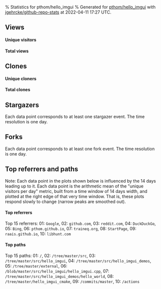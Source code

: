 % Statistics for pthom/hello_imgui
% Generated for [pthom/hello_imgui](https://github.com/pthom/hello_imgui) with [jgehrcke/github-repo-stats](https://github.com/jgehrcke/github-repo-stats) at 2022-04-11 17:27 UTC.


## Views

#### Unique visitors
<div id="chart_views_unique" class="full-width-chart"></div>

#### Total views
<div id="chart_views_total" class="full-width-chart"></div>

<div class="pagebreak-for-print"> </div>


## Clones

#### Unique cloners
<div id="chart_clones_unique" class="full-width-chart"></div>

#### Total clones
<div id="chart_clones_total" class="full-width-chart"></div>



<div class="pagebreak-for-print"> </div>



## Stargazers

Each data point corresponds to at least one stargazer event.
The time resolution is one day.

<div id="chart_stargazers" class="full-width-chart"></div>




## Forks

Each data point corresponds to at least one fork event.
The time resolution is one day.

<div id="chart_forks" class="full-width-chart"></div>




<div class="pagebreak-for-print"> </div>



## Top referrers and paths


Note: Each data point in the plots shown below is influenced by the 14 days
leading up to it. Each data point is the arithmetic mean of the "unique
visitors per day" metric, built from a time window of 14 days width, and
plotted at the right edge of that very time window. That is, these plots
respond slowly to change (narrow peaks are smoothed out).




#### Top referrers


<div id="chart_referrers_top_n_alltime" class="full-width-chart"></div>

Top 15 referrers: 01: `Google`, 02: `github.com`, 03: `reddit.com`, 04: `DuckDuckGo`, 05: `Bing`, 06: `pthom.github.io`, 07: `traineq.org`, 08: `StartPage`, 09: `raais.github.io`, 10: `libhunt.com`





#### Top paths


<div id="chart_paths_top_n_alltime" class="full-width-chart"></div>

Top 15 paths: 01: `/`, 02: `/tree/master/src`, 03: `/tree/master/src/hello_imgui`, 04: `/tree/master/src/hello_imgui_demos`, 05: `/tree/master/external`, 06: `/blob/master/src/hello_imgui/hello_imgui.cpp`, 07: `/tree/master/src/hello_imgui_demos/hello_world`, 08: `/tree/master/hello_imgui_cmake`, 09: `/commits/master`, 10: `/actions`


<script type="text/javascript">
    vegaEmbed('#chart_views_unique', {"$schema": "https://vega.github.io/schema/vega-lite/v4.8.1.json", "config": {"arc": {"fill": "#1b1e23"}, "area": {"fill": "#1b1e23"}, "axisBottom": {"domainColor": "#a9b4c4", "gridColor": "#a9b4c4", "labelColor": "#1b1e23", "labelFont": "relative-mono-11-pitch-pro, Menlo, monospace", "tickColor": "#a9b4c4", "titleColor": "#1b1e23", "titleFont": "relative-mono-11-pitch-pro, Menlo, monospace"}, "axisLeft": {"domainColor": "#a9b4c4", "gridColor": "#a9b4c4", "labelColor": "#1b1e23", "labelFont": "relative-mono-11-pitch-pro, Menlo, monospace", "tickColor": "#a9b4c4", "titleColor": "#1b1e23", "titleFont": "relative-mono-11-pitch-pro, Menlo, monospace"}, "axisX": {"grid": false}, "axisY": {"grid": false, "labelBound": true}, "background": "#FFFFFF", "group": {"fill": "#FFFFFF"}, "header": {"fontWeight": 400, "labelFont": "relative-mono-11-pitch-pro, Menlo, monospace", "titleFont": "relative-mono-11-pitch-pro, Menlo, monospace"}, "legend": {"labelFont": "relative-mono-11-pitch-pro, Menlo, monospace", "symbolSize": 200, "symbolType": "circle", "titleFont": "relative-mono-11-pitch-pro, Menlo, monospace"}, "line": {"color": "#1b1e23", "stroke": "#1b1e23"}, "path": {"stroke": "#1b1e23"}, "point": {"color": "#1b1e23", "cursor": "pointer", "filled": true, "size": 100}, "range": {"category": ["#85a2f7", "#ea9755", "#7eb36a", "#f07071", "#bc85d9", "#e587b6", "#a9b4c4", "#d4c05e", "#64b9c4"]}, "style": {"bar": {"fill": "#1b1e23"}, "text": {"font": "relative-mono-11-pitch-pro, Menlo, monospace", "fontWeight": 400}}, "symbol": {"shape": "circle"}, "title": {"anchor": "start", "font": "relative-mono-11-pitch-pro, Menlo, monospace", "fontWeight": 400}, "trail": {"color": "#1b1e23", "stroke": "#1b1e23"}, "view": {"stroke": null}}, "data": {"name": "data-33a59c9f5a8c19ce0e608dac1b0e1150"}, "datasets": {"data-33a59c9f5a8c19ce0e608dac1b0e1150": [{"time": "2022-03-28T00:00:00+00:00", "views_total": 7, "views_unique": 4}, {"time": "2022-03-29T00:00:00+00:00", "views_total": 87, "views_unique": 22}, {"time": "2022-03-30T00:00:00+00:00", "views_total": 24, "views_unique": 15}, {"time": "2022-03-31T00:00:00+00:00", "views_total": 42, "views_unique": 20}, {"time": "2022-04-01T00:00:00+00:00", "views_total": 27, "views_unique": 15}, {"time": "2022-04-02T00:00:00+00:00", "views_total": 46, "views_unique": 18}, {"time": "2022-04-03T00:00:00+00:00", "views_total": 55, "views_unique": 14}, {"time": "2022-04-04T00:00:00+00:00", "views_total": 37, "views_unique": 15}, {"time": "2022-04-05T00:00:00+00:00", "views_total": 34, "views_unique": 15}, {"time": "2022-04-06T00:00:00+00:00", "views_total": 151, "views_unique": 21}, {"time": "2022-04-07T00:00:00+00:00", "views_total": 46, "views_unique": 15}, {"time": "2022-04-08T00:00:00+00:00", "views_total": 178, "views_unique": 35}, {"time": "2022-04-09T00:00:00+00:00", "views_total": 50, "views_unique": 22}, {"time": "2022-04-10T00:00:00+00:00", "views_total": 89, "views_unique": 20}, {"time": "2022-04-11T00:00:00+00:00", "views_total": 101, "views_unique": 14}]}, "encoding": {"x": {"field": "time", "timeUnit": "yearmonthdate", "title": "date", "type": "temporal"}, "y": {"field": "views_unique", "scale": {"domain": [0, 38.5], "zero": true}, "title": "unique views per day", "type": "quantitative"}}, "height": 200, "mark": {"point": true, "type": "line"}, "padding": 10, "width": "container"}, {"actions": false, "renderer": "svg"}).catch(console.error);
vegaEmbed('#chart_views_total', {"$schema": "https://vega.github.io/schema/vega-lite/v4.8.1.json", "config": {"arc": {"fill": "#1b1e23"}, "area": {"fill": "#1b1e23"}, "axisBottom": {"domainColor": "#a9b4c4", "gridColor": "#a9b4c4", "labelColor": "#1b1e23", "labelFont": "relative-mono-11-pitch-pro, Menlo, monospace", "tickColor": "#a9b4c4", "titleColor": "#1b1e23", "titleFont": "relative-mono-11-pitch-pro, Menlo, monospace"}, "axisLeft": {"domainColor": "#a9b4c4", "gridColor": "#a9b4c4", "labelColor": "#1b1e23", "labelFont": "relative-mono-11-pitch-pro, Menlo, monospace", "tickColor": "#a9b4c4", "titleColor": "#1b1e23", "titleFont": "relative-mono-11-pitch-pro, Menlo, monospace"}, "axisX": {"grid": false}, "axisY": {"grid": false, "labelBound": true}, "background": "#FFFFFF", "group": {"fill": "#FFFFFF"}, "header": {"fontWeight": 400, "labelFont": "relative-mono-11-pitch-pro, Menlo, monospace", "titleFont": "relative-mono-11-pitch-pro, Menlo, monospace"}, "legend": {"labelFont": "relative-mono-11-pitch-pro, Menlo, monospace", "symbolSize": 200, "symbolType": "circle", "titleFont": "relative-mono-11-pitch-pro, Menlo, monospace"}, "line": {"color": "#1b1e23", "stroke": "#1b1e23"}, "path": {"stroke": "#1b1e23"}, "point": {"color": "#1b1e23", "cursor": "pointer", "filled": true, "size": 100}, "range": {"category": ["#85a2f7", "#ea9755", "#7eb36a", "#f07071", "#bc85d9", "#e587b6", "#a9b4c4", "#d4c05e", "#64b9c4"]}, "style": {"bar": {"fill": "#1b1e23"}, "text": {"font": "relative-mono-11-pitch-pro, Menlo, monospace", "fontWeight": 400}}, "symbol": {"shape": "circle"}, "title": {"anchor": "start", "font": "relative-mono-11-pitch-pro, Menlo, monospace", "fontWeight": 400}, "trail": {"color": "#1b1e23", "stroke": "#1b1e23"}, "view": {"stroke": null}}, "data": {"name": "data-33a59c9f5a8c19ce0e608dac1b0e1150"}, "datasets": {"data-33a59c9f5a8c19ce0e608dac1b0e1150": [{"time": "2022-03-28T00:00:00+00:00", "views_total": 7, "views_unique": 4}, {"time": "2022-03-29T00:00:00+00:00", "views_total": 87, "views_unique": 22}, {"time": "2022-03-30T00:00:00+00:00", "views_total": 24, "views_unique": 15}, {"time": "2022-03-31T00:00:00+00:00", "views_total": 42, "views_unique": 20}, {"time": "2022-04-01T00:00:00+00:00", "views_total": 27, "views_unique": 15}, {"time": "2022-04-02T00:00:00+00:00", "views_total": 46, "views_unique": 18}, {"time": "2022-04-03T00:00:00+00:00", "views_total": 55, "views_unique": 14}, {"time": "2022-04-04T00:00:00+00:00", "views_total": 37, "views_unique": 15}, {"time": "2022-04-05T00:00:00+00:00", "views_total": 34, "views_unique": 15}, {"time": "2022-04-06T00:00:00+00:00", "views_total": 151, "views_unique": 21}, {"time": "2022-04-07T00:00:00+00:00", "views_total": 46, "views_unique": 15}, {"time": "2022-04-08T00:00:00+00:00", "views_total": 178, "views_unique": 35}, {"time": "2022-04-09T00:00:00+00:00", "views_total": 50, "views_unique": 22}, {"time": "2022-04-10T00:00:00+00:00", "views_total": 89, "views_unique": 20}, {"time": "2022-04-11T00:00:00+00:00", "views_total": 101, "views_unique": 14}]}, "encoding": {"x": {"field": "time", "timeUnit": "yearmonthdate", "title": "date", "type": "temporal"}, "y": {"field": "views_total", "scale": {"domain": [0, 195.8], "zero": true}, "title": "total views per day", "type": "quantitative"}}, "height": 200, "mark": {"point": true, "type": "line"}, "padding": 10, "width": "container"}, {"actions": false, "renderer": "svg"}).catch(console.error);
vegaEmbed('#chart_clones_unique', {"$schema": "https://vega.github.io/schema/vega-lite/v4.8.1.json", "config": {"arc": {"fill": "#1b1e23"}, "area": {"fill": "#1b1e23"}, "axisBottom": {"domainColor": "#a9b4c4", "gridColor": "#a9b4c4", "labelColor": "#1b1e23", "labelFont": "relative-mono-11-pitch-pro, Menlo, monospace", "tickColor": "#a9b4c4", "titleColor": "#1b1e23", "titleFont": "relative-mono-11-pitch-pro, Menlo, monospace"}, "axisLeft": {"domainColor": "#a9b4c4", "gridColor": "#a9b4c4", "labelColor": "#1b1e23", "labelFont": "relative-mono-11-pitch-pro, Menlo, monospace", "tickColor": "#a9b4c4", "titleColor": "#1b1e23", "titleFont": "relative-mono-11-pitch-pro, Menlo, monospace"}, "axisX": {"grid": false}, "axisY": {"grid": false, "labelBound": true}, "background": "#FFFFFF", "group": {"fill": "#FFFFFF"}, "header": {"fontWeight": 400, "labelFont": "relative-mono-11-pitch-pro, Menlo, monospace", "titleFont": "relative-mono-11-pitch-pro, Menlo, monospace"}, "legend": {"labelFont": "relative-mono-11-pitch-pro, Menlo, monospace", "symbolSize": 200, "symbolType": "circle", "titleFont": "relative-mono-11-pitch-pro, Menlo, monospace"}, "line": {"color": "#1b1e23", "stroke": "#1b1e23"}, "path": {"stroke": "#1b1e23"}, "point": {"color": "#1b1e23", "cursor": "pointer", "filled": true, "size": 100}, "range": {"category": ["#85a2f7", "#ea9755", "#7eb36a", "#f07071", "#bc85d9", "#e587b6", "#a9b4c4", "#d4c05e", "#64b9c4"]}, "style": {"bar": {"fill": "#1b1e23"}, "text": {"font": "relative-mono-11-pitch-pro, Menlo, monospace", "fontWeight": 400}}, "symbol": {"shape": "circle"}, "title": {"anchor": "start", "font": "relative-mono-11-pitch-pro, Menlo, monospace", "fontWeight": 400}, "trail": {"color": "#1b1e23", "stroke": "#1b1e23"}, "view": {"stroke": null}}, "data": {"name": "data-d705126a573eb4d088c67ff96c2ab144"}, "datasets": {"data-d705126a573eb4d088c67ff96c2ab144": [{"clones_total": 0, "clones_unique": 0, "time": "2022-03-28T00:00:00+00:00"}, {"clones_total": 5, "clones_unique": 5, "time": "2022-03-29T00:00:00+00:00"}, {"clones_total": 5, "clones_unique": 4, "time": "2022-03-30T00:00:00+00:00"}, {"clones_total": 1, "clones_unique": 1, "time": "2022-03-31T00:00:00+00:00"}, {"clones_total": 3, "clones_unique": 3, "time": "2022-04-01T00:00:00+00:00"}, {"clones_total": 5, "clones_unique": 5, "time": "2022-04-02T00:00:00+00:00"}, {"clones_total": 9, "clones_unique": 7, "time": "2022-04-03T00:00:00+00:00"}, {"clones_total": 3, "clones_unique": 3, "time": "2022-04-04T00:00:00+00:00"}, {"clones_total": 3, "clones_unique": 3, "time": "2022-04-05T00:00:00+00:00"}, {"clones_total": 48, "clones_unique": 6, "time": "2022-04-06T00:00:00+00:00"}, {"clones_total": 141, "clones_unique": 15, "time": "2022-04-07T00:00:00+00:00"}, {"clones_total": 225, "clones_unique": 71, "time": "2022-04-08T00:00:00+00:00"}, {"clones_total": 23, "clones_unique": 20, "time": "2022-04-09T00:00:00+00:00"}, {"clones_total": 58, "clones_unique": 37, "time": "2022-04-10T00:00:00+00:00"}, {"clones_total": 81, "clones_unique": 60, "time": "2022-04-11T00:00:00+00:00"}]}, "encoding": {"x": {"field": "time", "timeUnit": "yearmonthdate", "title": "date", "type": "temporal"}, "y": {"field": "clones_unique", "scale": {"domain": [0, 78.10000000000001], "zero": true}, "title": "unique clones per day", "type": "quantitative"}}, "height": 200, "mark": {"point": true, "type": "line"}, "padding": 10, "width": "container"}, {"actions": false, "renderer": "svg"}).catch(console.error);
vegaEmbed('#chart_clones_total', {"$schema": "https://vega.github.io/schema/vega-lite/v4.8.1.json", "config": {"arc": {"fill": "#1b1e23"}, "area": {"fill": "#1b1e23"}, "axisBottom": {"domainColor": "#a9b4c4", "gridColor": "#a9b4c4", "labelColor": "#1b1e23", "labelFont": "relative-mono-11-pitch-pro, Menlo, monospace", "tickColor": "#a9b4c4", "titleColor": "#1b1e23", "titleFont": "relative-mono-11-pitch-pro, Menlo, monospace"}, "axisLeft": {"domainColor": "#a9b4c4", "gridColor": "#a9b4c4", "labelColor": "#1b1e23", "labelFont": "relative-mono-11-pitch-pro, Menlo, monospace", "tickColor": "#a9b4c4", "titleColor": "#1b1e23", "titleFont": "relative-mono-11-pitch-pro, Menlo, monospace"}, "axisX": {"grid": false}, "axisY": {"grid": false, "labelBound": true}, "background": "#FFFFFF", "group": {"fill": "#FFFFFF"}, "header": {"fontWeight": 400, "labelFont": "relative-mono-11-pitch-pro, Menlo, monospace", "titleFont": "relative-mono-11-pitch-pro, Menlo, monospace"}, "legend": {"labelFont": "relative-mono-11-pitch-pro, Menlo, monospace", "symbolSize": 200, "symbolType": "circle", "titleFont": "relative-mono-11-pitch-pro, Menlo, monospace"}, "line": {"color": "#1b1e23", "stroke": "#1b1e23"}, "path": {"stroke": "#1b1e23"}, "point": {"color": "#1b1e23", "cursor": "pointer", "filled": true, "size": 100}, "range": {"category": ["#85a2f7", "#ea9755", "#7eb36a", "#f07071", "#bc85d9", "#e587b6", "#a9b4c4", "#d4c05e", "#64b9c4"]}, "style": {"bar": {"fill": "#1b1e23"}, "text": {"font": "relative-mono-11-pitch-pro, Menlo, monospace", "fontWeight": 400}}, "symbol": {"shape": "circle"}, "title": {"anchor": "start", "font": "relative-mono-11-pitch-pro, Menlo, monospace", "fontWeight": 400}, "trail": {"color": "#1b1e23", "stroke": "#1b1e23"}, "view": {"stroke": null}}, "data": {"name": "data-d705126a573eb4d088c67ff96c2ab144"}, "datasets": {"data-d705126a573eb4d088c67ff96c2ab144": [{"clones_total": 0, "clones_unique": 0, "time": "2022-03-28T00:00:00+00:00"}, {"clones_total": 5, "clones_unique": 5, "time": "2022-03-29T00:00:00+00:00"}, {"clones_total": 5, "clones_unique": 4, "time": "2022-03-30T00:00:00+00:00"}, {"clones_total": 1, "clones_unique": 1, "time": "2022-03-31T00:00:00+00:00"}, {"clones_total": 3, "clones_unique": 3, "time": "2022-04-01T00:00:00+00:00"}, {"clones_total": 5, "clones_unique": 5, "time": "2022-04-02T00:00:00+00:00"}, {"clones_total": 9, "clones_unique": 7, "time": "2022-04-03T00:00:00+00:00"}, {"clones_total": 3, "clones_unique": 3, "time": "2022-04-04T00:00:00+00:00"}, {"clones_total": 3, "clones_unique": 3, "time": "2022-04-05T00:00:00+00:00"}, {"clones_total": 48, "clones_unique": 6, "time": "2022-04-06T00:00:00+00:00"}, {"clones_total": 141, "clones_unique": 15, "time": "2022-04-07T00:00:00+00:00"}, {"clones_total": 225, "clones_unique": 71, "time": "2022-04-08T00:00:00+00:00"}, {"clones_total": 23, "clones_unique": 20, "time": "2022-04-09T00:00:00+00:00"}, {"clones_total": 58, "clones_unique": 37, "time": "2022-04-10T00:00:00+00:00"}, {"clones_total": 81, "clones_unique": 60, "time": "2022-04-11T00:00:00+00:00"}]}, "encoding": {"x": {"field": "time", "timeUnit": "yearmonthdate", "title": "date", "type": "temporal"}, "y": {"field": "clones_total", "scale": {"domain": [0, 247.50000000000003], "zero": true}, "title": "total clones per day", "type": "quantitative"}}, "height": 200, "mark": {"point": true, "type": "line"}, "padding": 10, "width": "container"}, {"actions": false, "renderer": "svg"}).catch(console.error);
vegaEmbed('#chart_stargazers', {"$schema": "https://vega.github.io/schema/vega-lite/v4.8.1.json", "config": {"arc": {"fill": "#1b1e23"}, "area": {"fill": "#1b1e23"}, "axisBottom": {"domainColor": "#a9b4c4", "gridColor": "#a9b4c4", "labelColor": "#1b1e23", "labelFont": "relative-mono-11-pitch-pro, Menlo, monospace", "tickColor": "#a9b4c4", "titleColor": "#1b1e23", "titleFont": "relative-mono-11-pitch-pro, Menlo, monospace"}, "axisLeft": {"domainColor": "#a9b4c4", "gridColor": "#a9b4c4", "labelColor": "#1b1e23", "labelFont": "relative-mono-11-pitch-pro, Menlo, monospace", "tickColor": "#a9b4c4", "titleColor": "#1b1e23", "titleFont": "relative-mono-11-pitch-pro, Menlo, monospace"}, "axisX": {"grid": false}, "axisY": {"grid": false}, "background": "#FFFFFF", "group": {"fill": "#FFFFFF"}, "header": {"fontWeight": 400, "labelFont": "relative-mono-11-pitch-pro, Menlo, monospace", "titleFont": "relative-mono-11-pitch-pro, Menlo, monospace"}, "legend": {"labelFont": "relative-mono-11-pitch-pro, Menlo, monospace", "symbolSize": 200, "symbolType": "circle", "titleFont": "relative-mono-11-pitch-pro, Menlo, monospace"}, "line": {"color": "#1b1e23", "stroke": "#1b1e23"}, "path": {"stroke": "#1b1e23"}, "point": {"color": "#1b1e23", "cursor": "pointer", "filled": true, "size": 100}, "range": {"category": ["#85a2f7", "#ea9755", "#7eb36a", "#f07071", "#bc85d9", "#e587b6", "#a9b4c4", "#d4c05e", "#64b9c4"]}, "style": {"bar": {"fill": "#1b1e23"}, "text": {"font": "relative-mono-11-pitch-pro, Menlo, monospace", "fontWeight": 400}}, "symbol": {"shape": "circle"}, "title": {"anchor": "start", "font": "relative-mono-11-pitch-pro, Menlo, monospace", "fontWeight": 400}, "trail": {"color": "#1b1e23", "stroke": "#1b1e23"}, "view": {"stroke": null}}, "data": {"name": "data-489a7817c22c9c7d6cc667e582befb5b"}, "datasets": {"data-489a7817c22c9c7d6cc667e582befb5b": [{"stars_cumulative": 18.0, "time": "2020-06-22T00:00:00+00:00"}, {"stars_cumulative": 23.0, "time": "2020-06-28T13:00:00+00:00"}, {"stars_cumulative": 27.0, "time": "2020-07-05T02:00:00+00:00"}, {"stars_cumulative": 34.0, "time": "2020-07-11T15:00:00+00:00"}, {"stars_cumulative": 35.0, "time": "2020-07-18T04:00:00+00:00"}, {"stars_cumulative": 37.0, "time": "2020-07-24T17:00:00+00:00"}, {"stars_cumulative": 42.0, "time": "2020-07-31T06:00:00+00:00"}, {"stars_cumulative": 43.0, "time": "2020-08-13T08:00:00+00:00"}, {"stars_cumulative": 44.0, "time": "2020-08-19T21:00:00+00:00"}, {"stars_cumulative": 46.0, "time": "2020-08-26T10:00:00+00:00"}, {"stars_cumulative": 53.0, "time": "2020-09-01T23:00:00+00:00"}, {"stars_cumulative": 55.0, "time": "2020-09-08T12:00:00+00:00"}, {"stars_cumulative": 57.0, "time": "2020-09-15T01:00:00+00:00"}, {"stars_cumulative": 58.0, "time": "2020-09-21T14:00:00+00:00"}, {"stars_cumulative": 59.0, "time": "2020-10-04T16:00:00+00:00"}, {"stars_cumulative": 64.0, "time": "2020-10-11T05:00:00+00:00"}, {"stars_cumulative": 69.0, "time": "2020-10-17T18:00:00+00:00"}, {"stars_cumulative": 70.0, "time": "2020-10-30T20:00:00+00:00"}, {"stars_cumulative": 76.0, "time": "2020-11-06T09:00:00+00:00"}, {"stars_cumulative": 78.0, "time": "2020-11-12T22:00:00+00:00"}, {"stars_cumulative": 81.0, "time": "2020-11-19T11:00:00+00:00"}, {"stars_cumulative": 85.0, "time": "2020-12-02T13:00:00+00:00"}, {"stars_cumulative": 89.0, "time": "2020-12-09T02:00:00+00:00"}, {"stars_cumulative": 95.0, "time": "2020-12-15T15:00:00+00:00"}, {"stars_cumulative": 96.0, "time": "2020-12-22T04:00:00+00:00"}, {"stars_cumulative": 97.0, "time": "2020-12-28T17:00:00+00:00"}, {"stars_cumulative": 98.0, "time": "2021-01-04T06:00:00+00:00"}, {"stars_cumulative": 101.0, "time": "2021-01-10T19:00:00+00:00"}, {"stars_cumulative": 103.0, "time": "2021-01-30T10:00:00+00:00"}, {"stars_cumulative": 108.0, "time": "2021-02-12T12:00:00+00:00"}, {"stars_cumulative": 110.0, "time": "2021-02-19T01:00:00+00:00"}, {"stars_cumulative": 112.0, "time": "2021-02-25T14:00:00+00:00"}, {"stars_cumulative": 114.0, "time": "2021-03-10T16:00:00+00:00"}, {"stars_cumulative": 118.0, "time": "2021-03-23T18:00:00+00:00"}, {"stars_cumulative": 123.0, "time": "2021-03-30T07:00:00+00:00"}, {"stars_cumulative": 125.0, "time": "2021-04-05T20:00:00+00:00"}, {"stars_cumulative": 128.0, "time": "2021-04-12T09:00:00+00:00"}, {"stars_cumulative": 130.0, "time": "2021-04-18T22:00:00+00:00"}, {"stars_cumulative": 135.0, "time": "2021-04-25T11:00:00+00:00"}, {"stars_cumulative": 137.0, "time": "2021-05-02T00:00:00+00:00"}, {"stars_cumulative": 141.0, "time": "2021-05-08T13:00:00+00:00"}, {"stars_cumulative": 142.0, "time": "2021-05-21T15:00:00+00:00"}, {"stars_cumulative": 145.0, "time": "2021-05-28T04:00:00+00:00"}, {"stars_cumulative": 148.0, "time": "2021-06-03T17:00:00+00:00"}, {"stars_cumulative": 152.0, "time": "2021-06-29T21:00:00+00:00"}, {"stars_cumulative": 155.0, "time": "2021-07-06T10:00:00+00:00"}, {"stars_cumulative": 159.0, "time": "2021-07-12T23:00:00+00:00"}, {"stars_cumulative": 161.0, "time": "2021-07-19T12:00:00+00:00"}, {"stars_cumulative": 166.0, "time": "2021-07-26T01:00:00+00:00"}, {"stars_cumulative": 167.0, "time": "2021-08-01T14:00:00+00:00"}, {"stars_cumulative": 168.0, "time": "2021-08-08T03:00:00+00:00"}, {"stars_cumulative": 171.0, "time": "2021-08-21T05:00:00+00:00"}, {"stars_cumulative": 173.0, "time": "2021-08-27T18:00:00+00:00"}, {"stars_cumulative": 176.0, "time": "2021-09-03T07:00:00+00:00"}, {"stars_cumulative": 177.0, "time": "2021-09-09T20:00:00+00:00"}, {"stars_cumulative": 178.0, "time": "2021-09-16T09:00:00+00:00"}, {"stars_cumulative": 181.0, "time": "2021-09-29T11:00:00+00:00"}, {"stars_cumulative": 183.0, "time": "2021-10-06T00:00:00+00:00"}, {"stars_cumulative": 185.0, "time": "2021-10-12T13:00:00+00:00"}, {"stars_cumulative": 186.0, "time": "2021-10-19T02:00:00+00:00"}, {"stars_cumulative": 187.0, "time": "2021-10-25T15:00:00+00:00"}, {"stars_cumulative": 191.0, "time": "2021-11-14T06:00:00+00:00"}, {"stars_cumulative": 195.0, "time": "2021-11-20T19:00:00+00:00"}, {"stars_cumulative": 196.0, "time": "2021-11-27T08:00:00+00:00"}, {"stars_cumulative": 198.0, "time": "2021-12-03T21:00:00+00:00"}, {"stars_cumulative": 205.0, "time": "2021-12-10T10:00:00+00:00"}, {"stars_cumulative": 207.0, "time": "2021-12-30T01:00:00+00:00"}, {"stars_cumulative": 208.0, "time": "2022-01-05T14:00:00+00:00"}, {"stars_cumulative": 209.0, "time": "2022-01-25T05:00:00+00:00"}, {"stars_cumulative": 213.0, "time": "2022-02-07T07:00:00+00:00"}, {"stars_cumulative": 215.0, "time": "2022-02-13T20:00:00+00:00"}, {"stars_cumulative": 217.0, "time": "2022-02-20T09:00:00+00:00"}, {"stars_cumulative": 222.0, "time": "2022-03-05T11:00:00+00:00"}, {"stars_cumulative": 223.0, "time": "2022-03-18T13:00:00+00:00"}, {"stars_cumulative": 224.0, "time": "2022-03-31T15:00:00+00:00"}, {"stars_cumulative": 229.0, "time": "2022-04-07T04:00:00+00:00"}]}, "encoding": {"x": {"field": "time", "scale": {"domain": ["2020-06-20", "2022-04-10"]}, "timeUnit": "yearmonthdate", "title": "date", "type": "temporal"}, "y": {"field": "stars_cumulative", "scale": {"domain": [0, 251.90000000000003], "zero": true}, "title": "stargazer count (cumulative)", "type": "quantitative"}}, "height": 300, "mark": {"point": true, "type": "line"}, "padding": 10, "width": "container"}, {"actions": false, "renderer": "svg"}).catch(console.error);
vegaEmbed('#chart_forks', {"$schema": "https://vega.github.io/schema/vega-lite/v4.8.1.json", "config": {"arc": {"fill": "#1b1e23"}, "area": {"fill": "#1b1e23"}, "axisBottom": {"domainColor": "#a9b4c4", "gridColor": "#a9b4c4", "labelColor": "#1b1e23", "labelFont": "relative-mono-11-pitch-pro, Menlo, monospace", "tickColor": "#a9b4c4", "titleColor": "#1b1e23", "titleFont": "relative-mono-11-pitch-pro, Menlo, monospace"}, "axisLeft": {"domainColor": "#a9b4c4", "gridColor": "#a9b4c4", "labelColor": "#1b1e23", "labelFont": "relative-mono-11-pitch-pro, Menlo, monospace", "tickColor": "#a9b4c4", "titleColor": "#1b1e23", "titleFont": "relative-mono-11-pitch-pro, Menlo, monospace"}, "axisX": {"grid": false}, "axisY": {"grid": false}, "background": "#FFFFFF", "group": {"fill": "#FFFFFF"}, "header": {"fontWeight": 400, "labelFont": "relative-mono-11-pitch-pro, Menlo, monospace", "titleFont": "relative-mono-11-pitch-pro, Menlo, monospace"}, "legend": {"labelFont": "relative-mono-11-pitch-pro, Menlo, monospace", "symbolSize": 200, "symbolType": "circle", "titleFont": "relative-mono-11-pitch-pro, Menlo, monospace"}, "line": {"color": "#1b1e23", "stroke": "#1b1e23"}, "path": {"stroke": "#1b1e23"}, "point": {"color": "#1b1e23", "cursor": "pointer", "filled": true, "size": 100}, "range": {"category": ["#85a2f7", "#ea9755", "#7eb36a", "#f07071", "#bc85d9", "#e587b6", "#a9b4c4", "#d4c05e", "#64b9c4"]}, "style": {"bar": {"fill": "#1b1e23"}, "text": {"font": "relative-mono-11-pitch-pro, Menlo, monospace", "fontWeight": 400}}, "symbol": {"shape": "circle"}, "title": {"anchor": "start", "font": "relative-mono-11-pitch-pro, Menlo, monospace", "fontWeight": 400}, "trail": {"color": "#1b1e23", "stroke": "#1b1e23"}, "view": {"stroke": null}}, "data": {"name": "data-076e1ff59ad5260a6e1d5e740b1f1cd6"}, "datasets": {"data-076e1ff59ad5260a6e1d5e740b1f1cd6": [{"fork_events": 1, "forks_cumulative": 1, "time": "2020-06-20T04:42:53+00:00"}, {"fork_events": 1, "forks_cumulative": 2, "time": "2020-06-24T08:43:29+00:00"}, {"fork_events": 1, "forks_cumulative": 3, "time": "2020-06-24T17:12:55+00:00"}, {"fork_events": 1, "forks_cumulative": 4, "time": "2020-06-25T11:26:56+00:00"}, {"fork_events": 1, "forks_cumulative": 5, "time": "2020-07-12T00:30:45+00:00"}, {"fork_events": 1, "forks_cumulative": 6, "time": "2020-07-19T21:54:15+00:00"}, {"fork_events": 1, "forks_cumulative": 7, "time": "2020-07-29T22:41:31+00:00"}, {"fork_events": 1, "forks_cumulative": 8, "time": "2020-08-03T02:22:35+00:00"}, {"fork_events": 1, "forks_cumulative": 9, "time": "2020-08-11T19:27:59+00:00"}, {"fork_events": 1, "forks_cumulative": 10, "time": "2020-09-27T04:03:27+00:00"}, {"fork_events": 1, "forks_cumulative": 11, "time": "2020-11-16T15:38:20+00:00"}, {"fork_events": 1, "forks_cumulative": 12, "time": "2020-12-04T06:06:32+00:00"}, {"fork_events": 1, "forks_cumulative": 13, "time": "2020-12-29T11:37:48+00:00"}, {"fork_events": 1, "forks_cumulative": 14, "time": "2021-02-17T20:00:02+00:00"}, {"fork_events": 1, "forks_cumulative": 15, "time": "2021-02-22T04:03:29+00:00"}, {"fork_events": 1, "forks_cumulative": 16, "time": "2021-02-27T22:17:27+00:00"}, {"fork_events": 1, "forks_cumulative": 17, "time": "2021-03-02T10:45:27+00:00"}, {"fork_events": 1, "forks_cumulative": 18, "time": "2021-03-17T04:09:11+00:00"}, {"fork_events": 1, "forks_cumulative": 19, "time": "2021-04-06T12:21:09+00:00"}, {"fork_events": 1, "forks_cumulative": 20, "time": "2021-04-19T13:25:35+00:00"}, {"fork_events": 1, "forks_cumulative": 21, "time": "2021-05-07T09:27:24+00:00"}, {"fork_events": 1, "forks_cumulative": 22, "time": "2021-05-08T03:13:22+00:00"}, {"fork_events": 1, "forks_cumulative": 23, "time": "2021-05-11T00:09:51+00:00"}, {"fork_events": 1, "forks_cumulative": 24, "time": "2021-05-13T14:14:30+00:00"}, {"fork_events": 1, "forks_cumulative": 25, "time": "2021-06-05T15:54:34+00:00"}, {"fork_events": 1, "forks_cumulative": 26, "time": "2021-06-20T06:49:09+00:00"}, {"fork_events": 1, "forks_cumulative": 27, "time": "2021-07-20T12:16:35+00:00"}, {"fork_events": 1, "forks_cumulative": 28, "time": "2021-09-06T21:58:24+00:00"}, {"fork_events": 1, "forks_cumulative": 29, "time": "2021-10-05T05:19:14+00:00"}, {"fork_events": 1, "forks_cumulative": 30, "time": "2021-11-03T04:31:34+00:00"}, {"fork_events": 1, "forks_cumulative": 31, "time": "2021-12-16T00:43:18+00:00"}, {"fork_events": 1, "forks_cumulative": 32, "time": "2021-12-30T04:18:01+00:00"}, {"fork_events": 1, "forks_cumulative": 33, "time": "2022-03-09T12:34:37+00:00"}, {"fork_events": 1, "forks_cumulative": 34, "time": "2022-03-29T10:55:20+00:00"}, {"fork_events": 1, "forks_cumulative": 35, "time": "2022-04-03T16:48:25+00:00"}, {"fork_events": 1, "forks_cumulative": 36, "time": "2022-04-10T20:05:13+00:00"}]}, "encoding": {"x": {"field": "time", "scale": {"domain": ["2020-06-20", "2022-04-10"]}, "timeUnit": "yearmonthdate", "title": "date", "type": "temporal"}, "y": {"field": "forks_cumulative", "scale": {"domain": [0, 39.6], "zero": true}, "title": "fork count (cumulative)", "type": "quantitative"}}, "height": 300, "mark": {"point": true, "type": "line"}, "padding": 10, "width": "container"}, {"actions": false, "renderer": "svg"}).catch(console.error);
vegaEmbed('#chart_referrers_top_n_alltime', {"$schema": "https://vega.github.io/schema/vega-lite/v4.8.1.json", "config": {"arc": {"fill": "#1b1e23"}, "area": {"fill": "#1b1e23"}, "axisBottom": {"domainColor": "#a9b4c4", "gridColor": "#a9b4c4", "labelColor": "#1b1e23", "labelFont": "relative-mono-11-pitch-pro, Menlo, monospace", "tickColor": "#a9b4c4", "titleColor": "#1b1e23", "titleFont": "relative-mono-11-pitch-pro, Menlo, monospace"}, "axisLeft": {"domainColor": "#a9b4c4", "gridColor": "#a9b4c4", "labelColor": "#1b1e23", "labelFont": "relative-mono-11-pitch-pro, Menlo, monospace", "tickColor": "#a9b4c4", "titleColor": "#1b1e23", "titleFont": "relative-mono-11-pitch-pro, Menlo, monospace"}, "axisX": {"grid": false}, "axisY": {"grid": false}, "background": "#FFFFFF", "group": {"fill": "#FFFFFF"}, "header": {"fontWeight": 400, "labelFont": "relative-mono-11-pitch-pro, Menlo, monospace", "titleFont": "relative-mono-11-pitch-pro, Menlo, monospace"}, "legend": {"labelFont": "relative-mono-11-pitch-pro, Menlo, monospace", "symbolSize": 200, "symbolType": "circle", "titleFont": "relative-mono-11-pitch-pro, Menlo, monospace"}, "line": {"color": "#1b1e23", "stroke": "#1b1e23"}, "path": {"stroke": "#1b1e23"}, "point": {"color": "#1b1e23", "cursor": "pointer", "filled": true, "size": 50}, "range": {"category": ["#85a2f7", "#ea9755", "#7eb36a", "#f07071", "#bc85d9", "#e587b6", "#a9b4c4", "#d4c05e", "#64b9c4"]}, "style": {"bar": {"fill": "#1b1e23"}, "text": {"font": "relative-mono-11-pitch-pro, Menlo, monospace", "fontWeight": 400}}, "symbol": {"shape": "circle"}, "title": {"anchor": "start", "font": "relative-mono-11-pitch-pro, Menlo, monospace", "fontWeight": 400}, "trail": {"color": "#1b1e23", "stroke": "#1b1e23"}, "view": {"stroke": null}}, "data": {"name": "data-2cd77d996f68a69f6625648967c9899d"}, "datasets": {"data-2cd77d996f68a69f6625648967c9899d": [{"referrer": "Google", "time": "2022-04-11T00:00:00+00:00", "views_unique": 124, "views_unique_norm": 8.857142857142858}, {"referrer": "github.com", "time": "2022-04-11T00:00:00+00:00", "views_unique": 68, "views_unique_norm": 4.857142857142857}, {"referrer": "reddit.com", "time": "2022-04-11T00:00:00+00:00", "views_unique": 8, "views_unique_norm": 0.5714285714285714}, {"referrer": "DuckDuckGo", "time": "2022-04-11T00:00:00+00:00", "views_unique": 7, "views_unique_norm": 0.5}, {"referrer": "Bing", "time": "2022-04-11T00:00:00+00:00", "views_unique": 5, "views_unique_norm": 0.35714285714285715}, {"referrer": "pthom.github.io", "time": "2022-04-11T00:00:00+00:00", "views_unique": 4, "views_unique_norm": 0.2857142857142857}, {"referrer": "traineq.org", "time": "2022-04-11T00:00:00+00:00", "views_unique": 2, "views_unique_norm": 0.14285714285714285}, {"referrer": "StartPage", "time": "2022-04-11T00:00:00+00:00", "views_unique": 1, "views_unique_norm": 0.07142857142857142}, {"referrer": "raais.github.io", "time": "2022-04-11T00:00:00+00:00", "views_unique": 1, "views_unique_norm": 0.07142857142857142}, {"referrer": "libhunt.com", "time": "2022-04-11T00:00:00+00:00", "views_unique": 1, "views_unique_norm": 0.07142857142857142}]}, "encoding": {"color": {"field": "referrer", "sort": {"field": "order"}, "type": "nominal"}, "x": {"field": "time", "timeUnit": "yearmonthdate", "title": "date", "type": "temporal"}, "y": {"field": "views_unique_norm", "scale": {"domain": [0, 9.742857142857144], "zero": true}, "title": "unique visitors per day (mean from last 14 days)", "type": "quantitative"}}, "height": 300, "mark": {"point": true, "type": "line"}, "padding": 10, "width": "container"}, {"actions": false, "renderer": "svg"}).catch(console.error);
vegaEmbed('#chart_paths_top_n_alltime', {"$schema": "https://vega.github.io/schema/vega-lite/v4.8.1.json", "config": {"arc": {"fill": "#1b1e23"}, "area": {"fill": "#1b1e23"}, "axisBottom": {"domainColor": "#a9b4c4", "gridColor": "#a9b4c4", "labelColor": "#1b1e23", "labelFont": "relative-mono-11-pitch-pro, Menlo, monospace", "tickColor": "#a9b4c4", "titleColor": "#1b1e23", "titleFont": "relative-mono-11-pitch-pro, Menlo, monospace"}, "axisLeft": {"domainColor": "#a9b4c4", "gridColor": "#a9b4c4", "labelColor": "#1b1e23", "labelFont": "relative-mono-11-pitch-pro, Menlo, monospace", "tickColor": "#a9b4c4", "titleColor": "#1b1e23", "titleFont": "relative-mono-11-pitch-pro, Menlo, monospace"}, "axisX": {"grid": false}, "axisY": {"grid": false}, "background": "#FFFFFF", "group": {"fill": "#FFFFFF"}, "header": {"fontWeight": 400, "labelFont": "relative-mono-11-pitch-pro, Menlo, monospace", "titleFont": "relative-mono-11-pitch-pro, Menlo, monospace"}, "legend": {"labelFont": "relative-mono-11-pitch-pro, Menlo, monospace", "symbolSize": 200, "symbolType": "circle", "titleFont": "relative-mono-11-pitch-pro, Menlo, monospace"}, "line": {"color": "#1b1e23", "stroke": "#1b1e23"}, "path": {"stroke": "#1b1e23"}, "point": {"color": "#1b1e23", "cursor": "pointer", "filled": true, "size": 50}, "range": {"category": ["#85a2f7", "#ea9755", "#7eb36a", "#f07071", "#bc85d9", "#e587b6", "#a9b4c4", "#d4c05e", "#64b9c4"]}, "style": {"bar": {"fill": "#1b1e23"}, "text": {"font": "relative-mono-11-pitch-pro, Menlo, monospace", "fontWeight": 400}}, "symbol": {"shape": "circle"}, "title": {"anchor": "start", "font": "relative-mono-11-pitch-pro, Menlo, monospace", "fontWeight": 400}, "trail": {"color": "#1b1e23", "stroke": "#1b1e23"}, "view": {"stroke": null}}, "data": {"name": "data-f22439012da4079963a308c9e7019dd3"}, "datasets": {"data-f22439012da4079963a308c9e7019dd3": [{"path": "/", "time": "2022-04-11T00:00:00+00:00", "views_unique": 202, "views_unique_norm": 14.428571428571429}, {"path": "/tree/master/src", "time": "2022-04-11T00:00:00+00:00", "views_unique": 23, "views_unique_norm": 1.6428571428571428}, {"path": "/tree/master/src/hello_imgui", "time": "2022-04-11T00:00:00+00:00", "views_unique": 20, "views_unique_norm": 1.4285714285714286}, {"path": "/tree/master/src/hello_imgui_demos", "time": "2022-04-11T00:00:00+00:00", "views_unique": 11, "views_unique_norm": 0.7857142857142857}, {"path": "/tree/master/external", "time": "2022-04-11T00:00:00+00:00", "views_unique": 10, "views_unique_norm": 0.7142857142857143}, {"path": "/blob/master/src/hello_imgui/hello_imgui.cpp", "time": "2022-04-11T00:00:00+00:00", "views_unique": 8, "views_unique_norm": 0.5714285714285714}, {"path": "/tree/master/src/hello_imgui_demos/hello_world", "time": "2022-04-11T00:00:00+00:00", "views_unique": 8, "views_unique_norm": 0.5714285714285714}, {"path": "/tree/master/hello_imgui_cmake", "time": "2022-04-11T00:00:00+00:00", "views_unique": 8, "views_unique_norm": 0.5714285714285714}, {"path": "/commits/master", "time": "2022-04-11T00:00:00+00:00", "views_unique": 2, "views_unique_norm": 0.14285714285714285}, {"path": "/actions", "time": "2022-04-11T00:00:00+00:00", "views_unique": 1, "views_unique_norm": 0.07142857142857142}]}, "encoding": {"color": {"field": "path", "sort": {"field": "order"}, "type": "nominal"}, "x": {"field": "time", "timeUnit": "yearmonthdate", "title": "date", "type": "temporal"}, "y": {"field": "views_unique_norm", "scale": {"domain": [0, 15.871428571428574], "zero": true}, "title": "unique visitors per day (mean from last 14 days)", "type": "quantitative"}}, "height": 300, "mark": {"point": true, "type": "line"}, "padding": 10, "width": "container"}, {"actions": false, "renderer": "svg"}).catch(console.error);
    </script>